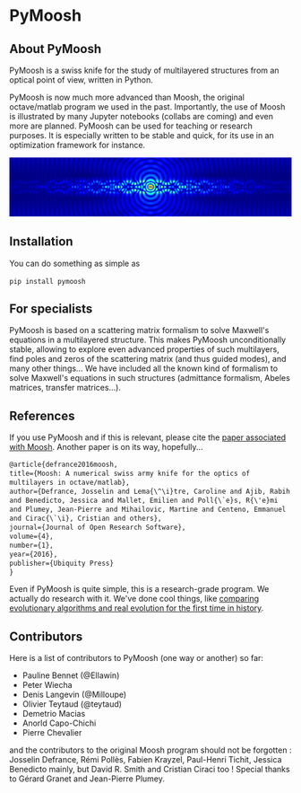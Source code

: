 # PyMoosh

## About PyMoosh

PyMoosh is a swiss knife for the study of multilayered structures from an optical point of view, written in Python. 

PyMoosh is now much more advanced than Moosh, the original octave/matlab program we used in the past. Importantly, the use of Moosh is illustrated by many Jupyter notebooks (collabs are coming) and even more are planned. PyMoosh can be used for teaching or research purposes. It is especially written to be stable and quick, for its use in an optimization framework for instance.

![What Moosh (green) can do...](field.png)

## Installation

You can do something as simple as 

``` pip install pymoosh ```

## For specialists

PyMoosh is based on a scattering matrix formalism to solve Maxwell's equations in a multilayered structure. This makes PyMoosh unconditionally stable, allowing to explore even advanced properties of such multilayers, find poles and zeros of the scattering matrix (and thus guided modes), and many other things... We have included all the known kind of formalism to solve Maxwell's equations in such structures (admittance formalism, Abeles matrices, transfer matrices...).

## References

If you use PyMoosh and if this is relevant, please cite the [paper associated with Moosh](https://openresearchsoftware.metajnl.com/articles/10.5334/jors.100/). Another paper is on its way, hopefully...

```
@article{defrance2016moosh,
title={Moosh: A numerical swiss army knife for the optics of multilayers in octave/matlab},
author={Defrance, Josselin and Lema{\^\i}tre, Caroline and Ajib, Rabih and Benedicto, Jessica and Mallet, Emilien and Poll{\`e}s, R{\'e}mi and Plumey, Jean-Pierre and Mihailovic, Martine and Centeno, Emmanuel and Cirac{\`\i}, Cristian and others},
journal={Journal of Open Research Software},
volume={4},
number={1},
year={2016},
publisher={Ubiquity Press}
}
```

Even if PyMoosh is quite simple, this is a research-grade program. We actually do research with it. We've done cool things, like [comparing evolutionary algorithms and real evolution for the first time in history](https://www.nature.com/articles/s41598-020-68719-3).

## Contributors

Here is a list of contributors to PyMoosh (one way or another) so far:

* Pauline Bennet (@Ellawin)
* Peter Wiecha
* Denis Langevin (@Milloupe)
* Olivier Teytaud (@teytaud)
* Demetrio Macias
* Anorld Capo-Chichi
* Pierre Chevalier

and the contributors to the original Moosh program should not be forgotten : Josselin Defrance, Rémi Pollès, Fabien Krayzel, Paul-Henri Tichit, Jessica Benedicto mainly, but David R. Smith and Cristian Ciraci too ! Special thanks to Gérard Granet and Jean-Pierre Plumey.
